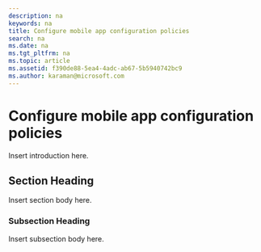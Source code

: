 ```yaml
---
description: na
keywords: na
title: Configure mobile app configuration policies
search: na
ms.date: na
ms.tgt_pltfrm: na
ms.topic: article
ms.assetid: f390de88-5ea4-4adc-ab67-5b5940742bc9
ms.author: karaman@microsoft.com
---
```

# Configure mobile app configuration policies
Insert introduction here.

## Section Heading
Insert section body here.

### Subsection Heading
Insert subsection body here.


